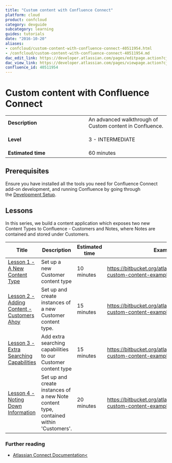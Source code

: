 ```yaml
---
title: "Custom content with Confluence Connect"
platform: cloud
product: confcloud
category: devguide
subcategory: learning
guides: tutorials
date: "2016-10-20"
aliases:
- confcloud/custom-content-with-confluence-connect-40511954.html
- /confcloud/custom-content-with-confluence-connect-40511954.md
dac_edit_link: https://developer.atlassian.com/pages/editpage.action?cjm=wozere&pageId=40511954
dac_view_link: https://developer.atlassian.com/pages/viewpage.action?cjm=wozere&pageId=40511954
confluence_id: 40511954
---
```

# Custom content with Confluence Connect

<table>
<colgroup>
<col width="50%" />
<col width="50%" />
</colgroup>
<tbody>
<tr class="odd">
<td><strong>Description</strong></td>
<td>An advanced walkthrough of Custom content in Confluence.</td>
</tr>
<tr class="even">
<td><strong>Level</strong></td>
<td><div class="content-wrapper">
<p>3 - INTERMEDIATE</p>
</div></td>
</tr>
<tr class="odd">
<td><strong>Estimated time</strong></td>
<td>60 minutes</td>
</tr>
</tbody>
</table>

## Prerequisites

Ensure you have installed all the tools you need for Confluence Connect add-on development, and running Confluence by going through the [Development Setup](/cloud/confluence/development-setup).

## Lessons

In this series, we build a content application which exposes two new Content Types to Confluence - Customers and Notes, where Notes are contained and stored under Customers. 

<table>
<colgroup>
<col width="20%" />
<col width="20%" />
<col width="20%" />
<col width="20%" />
<col width="20%" />
</colgroup>
<thead>
<tr class="header">
<th><div class="tablesorter-header-inner">
Title
</div></th>
<th><div class="tablesorter-header-inner">
Description
</div></th>
<th><div class="tablesorter-header-inner">
Estimated time
</div></th>
<th><div class="tablesorter-header-inner">
Example
</div></th>
<th><div class="tablesorter-header-inner">
Level
</div></th>
</tr>
</thead>
<tbody>
<tr class="odd">
<td><a href="/cloud/confluence/lesson-1-a-new-content-type/">Lesson 1 - A New Content Type</a></td>
<td>Set up a new Customer content type</td>
<td>10 minutes</td>
<td><a href="https://bitbucket.org/atlassianlabs/confluence-custom-content-example" class="uri" class="external-link">https://bitbucket.org/atlassianlabs/confluence-custom-content-example</a></td>
<td><div class="content-wrapper">
<p>3 - INTERMEDIATE</p>
</div></td>
</tr>
<tr class="even">
<td><a href="/cloud/confluence/lesson-2-adding-content-customers-ahoy/">Lesson 2 - Adding Content - Customers Ahoy</a></td>
<td>Set up and create instances of a new Customer content type.</td>
<td>15 minutes</td>
<td><a href="https://bitbucket.org/atlassianlabs/confluence-custom-content-example" class="uri" class="external-link">https://bitbucket.org/atlassianlabs/confluence-custom-content-example</a></td>
<td><div class="content-wrapper">
<p>3 - INTERMEDIATE</p>
</div></td>
</tr>
<tr class="odd">
<td><a href="/cloud/confluence/lesson-3-extra-searching-capabilities/">Lesson 3 - Extra Searching Capabilities</a></td>
<td>Add extra searching capabilities to our Customer content type</td>
<td>15 minutes</td>
<td><a href="https://bitbucket.org/atlassianlabs/confluence-custom-content-example" class="uri" class="external-link">https://bitbucket.org/atlassianlabs/confluence-custom-content-example</a></td>
<td><div class="content-wrapper">
<p>3 - INTERMEDIATE</p>
</div></td>
</tr>
<tr class="even">
<td><a href="/cloud/confluence/lesson-4-noting-down-information/">Lesson 4 - Noting Down Information</a></td>
<td>Set up and create instances of a new Note content type, contained within 'Customers'.</td>
<td>20 minutes</td>
<td><a href="https://bitbucket.org/atlassianlabs/confluence-custom-content-example" class="uri" class="external-link">https://bitbucket.org/atlassianlabs/confluence-custom-content-example</a></td>
<td><div class="content-wrapper">
<p>3 - INTERMEDIATE</p>
</div></td>
</tr>
</tbody>
</table>  


### Further reading

-   [Atlassian Connect Documentation<](http://connect.atlassian.com/)

